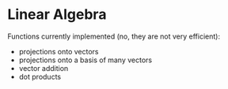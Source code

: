 # Linear Algebra

Functions currently implemented (no, they are not very efficient):
+ projections onto vectors
+ projections onto a basis of many vectors
+ vector addition
+ dot products
